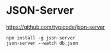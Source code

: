 # JSON-Server
https://github.com/typicode/json-server

```
npm install -g json-server
json-server --watch db.json
```